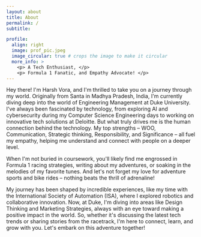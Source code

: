 ```yaml
---
layout: about
title: About
permalink: /
subtitle:

profile:
  align: right
  image: prof_pic.jpeg
  image_circular: true # crops the image to make it circular
  more_info: >
    <p> A Tech Enthusiast, </p>
    <p> Formula 1 Fanatic, and Empathy Advocate! </p>
---
```


Hey there! I'm Harsh Vora, and I'm thrilled to take you on a journey through my world. Originally from Santa in Madhya Pradesh, India, I'm currently diving deep into the world of Engineering Management at Duke University.
I've always been fascinated by technology, from exploring AI and cybersecurity during my Computer Science Engineering days to working on innovative tech solutions at Deloitte. But what truly drives me is the human connection behind the technology. My top strengths – WOO, Communication, Strategic thinking, Responsibility, and Significance – all fuel my empathy, helping me understand and connect with people on a deeper level.

When I'm not buried in coursework, you'll likely find me engrossed in Formula 1 racing strategies, writing about my adventures, or soaking in the melodies of my favorite tunes. And let's not forget my love for adventure sports and bike rides – nothing beats the thrill of adrenaline!

My journey has been shaped by incredible experiences, like my time with the International Society of Automation (ISA), where I explored robotics and collaborative innovation. Now, at Duke, I'm diving into areas like Design Thinking and Marketing Strategies, always with an eye toward making a positive impact in the world.
So, whether it's discussing the latest tech trends or sharing stories from the racetrack, I'm here to connect, learn, and grow with you. Let's embark on this adventure together!
